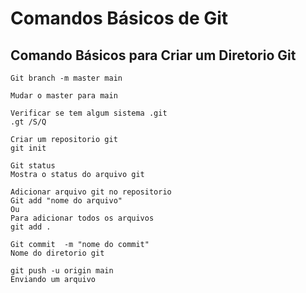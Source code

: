 # Comandos Básicos de Git

## Comando Básicos para Criar um Diretorio Git
```  
Git branch -m master main

Mudar o master para main

Verificar se tem algum sistema .git
.gt /S/Q

Criar um repositorio git
git init

Git status 
Mostra o status do arquivo git

Adicionar arquivo git no repositorio
Git add "nome do arquivo" 
Ou
Para adicionar todos os arquivos
git add .

Git commit  -m "nome do commit"
Nome do diretorio git 

git push -u origin main
Enviando um arquivo
```